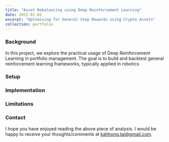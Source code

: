 ```yaml
---
title: "Asset Rebalancing using Deep Reinforcement Learning"
date: 2022-01-02
excerpt: "Optimising for General Step Rewards using Crypto Assets"
collection: portfolio
---
```


### Background
In this project, we explore the practical usage of Deep Reinforcement Learning in portfolio management. The goal is to build and backtest general reinforcement learning frameworks, typically applied in robotics


### Setup


### Implementation



### Limitations


### Contact
I hope you have enjoyed reading the above piece of analysis. I would be happy to receive your thoughts/comments at [kahhong.tai@gmail.com](kahhong.tai@gmail.com).
